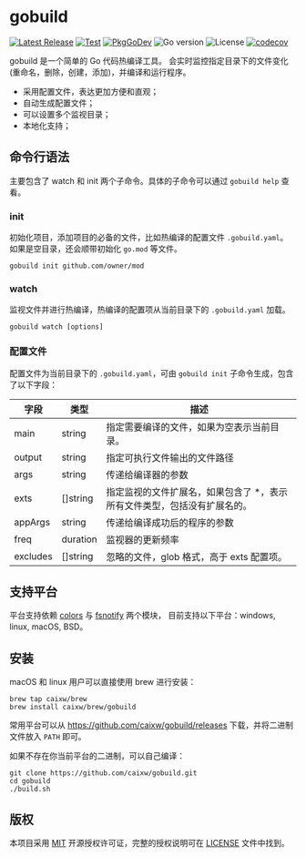 # gobuild

[![Latest Release](https://img.shields.io/github/release/caixw/gobuild.svg?style=flat-square)](https://github.com/caixw/gobuild/releases/latest)
[![Test](https://github.com/caixw/gobuild/workflows/Test/badge.svg)](https://github.com/caixw/gobuild/actions?query=workflow%3ATest)
[![PkgGoDev](https://pkg.go.dev/badge/github.com/caixw/gobuild)](https://pkg.go.dev/github.com/caixw/gobuild)
![Go version](https://img.shields.io/github/go-mod/go-version/caixw/gobuild)
![License](https://img.shields.io/github/license/caixw/gobuild)
[![codecov](https://codecov.io/gh/caixw/gobuild/branch/master/graph/badge.svg)](https://codecov.io/gh/caixw/gobuild)

gobuild 是一个简单的 Go 代码热编译工具。
会实时监控指定目录下的文件变化(重命名，删除，创建，添加)，并编译和运行程序。

- 采用配置文件，表达更加方便和直观；
- 自动生成配置文件；
- 可以设置多个监视目录；
- 本地化支持；

## 命令行语法

主要包含了 watch 和 init 两个子命令。具体的子命令可以通过 `gobuild help` 查看。

### init

初始化项目，添加项目的必备的文件，比如热编译的配置文件 `.gobuild.yaml`。
如果是空目录，还会顺带初始化 `go.mod` 等文件。

```shell
gobuild init github.com/owner/mod
```

### watch

监视文件并进行热编译，热编译的配置项从当前目录下的 `.gobuild.yaml` 加载。

```shell
gobuild watch [options]
```

### 配置文件

配置文件为当前目录下的 `.gobuild.yaml`，可由 `gobuild init` 子命令生成，包含了以下字段：

 字段       | 类型         | 描述
------------|--------------|-------------------------------------
 main       | string       | 指定需要编译的文件，如果为空表示当前目录。
 output     | string       | 指定可执行文件输出的文件路径
 args       | string       | 传递给编译器的参数
 exts       | []string     | 指定监视的文件扩展名，如果包含了 *，表示所有文件类型，包括没有扩展名的。
 appArgs    | string       | 传递给编译成功后的程序的参数
 freq       | duration     | 监视器的更新频率
 excludes   | []string     | 忽略的文件，glob 格式，高于 exts 配置项。

## 支持平台

平台支持依赖 [colors](https://github.com/issue9/term) 与 [fsnotify](https://github.com/fsnotify/fsnotify) 两个模块，
目前支持以下平台：windows, linux, macOS, BSD。

## 安装

macOS 和 linux 用户可以直接使用 brew 进行安装：

```shell
brew tap caixw/brew
brew install caixw/brew/gobuild
```

常用平台可以从 <https://github.com/caixw/gobuild/releases> 下载，并将二进制文件放入 `PATH` 即可。

如果不存在你当前平台的二进制，可以自己编译：

```shell
git clone https://github.com/caixw/gobuild.git
cd gobuild
./build.sh
```

## 版权

本项目采用 [MIT](https://opensource.org/licenses/MIT) 开源授权许可证，完整的授权说明可在 [LICENSE](LICENSE) 文件中找到。
